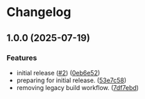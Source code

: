 # Changelog

## 1.0.0 (2025-07-19)


### Features

* initial release ([#2](https://github.com/nickersan/tn-query-jpa/issues/2)) ([0eb6e52](https://github.com/nickersan/tn-query-jpa/commit/0eb6e5202982f8d54281a9f5bdf4c007a79fdc6d))
* preparing for initial release. ([53e7c58](https://github.com/nickersan/tn-query-jpa/commit/53e7c584453d6d1783d58b1acbcdcef2c1d8e261))
* removing legacy build workflow. ([7df7ebd](https://github.com/nickersan/tn-query-jpa/commit/7df7ebd7549bec23d07c1e65cb635d15bec94128))
